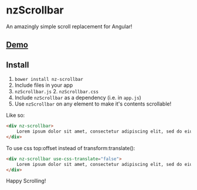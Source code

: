# nzScrollbar
An amazingly simple scroll replacement for Angular!

## [Demo](http://codepen.io/tannerlinsley/pen/Eaxmwz)

## Install
1. `bower install nz-scrollbar`
2. Include files in your app
  1. `nzScrollbar.js`
	2. `nzScrollbar.css`
3. Include `nzScrollbar` as a dependency (i.e. in `app.js`)
4. Use `nzScrollbar` on any element to make it's contents scrollable!

Like so:
```html
<div nz-scrollbar>
    Lorem ipsum dolor sit amet, consectetur adipiscing elit, sed do eiusmod tempor incididunt ut labore et dolore magna aliqua. Ut enim ad minim veniam, quis nostrud exercitation ullamco laboris nisi ut aliquip ex ea commodo consequat. Duis aute irure dolor in reprehenderit in voluptate velit esse cillum dolore...
</div>
```

To use css top:offset instead of transform:translate():
```html
<div nz-scrollbar use-css-translate="false">
    Lorem ipsum dolor sit amet, consectetur adipiscing elit, sed do eiusmod tempor incididunt ut labore et dolore magna aliqua. Ut enim ad minim veniam, quis nostrud exercitation ullamco laboris nisi ut aliquip ex ea commodo consequat. Duis aute irure dolor in reprehenderit in voluptate velit esse cillum dolore...
</div>
```

Happy Scrolling!
